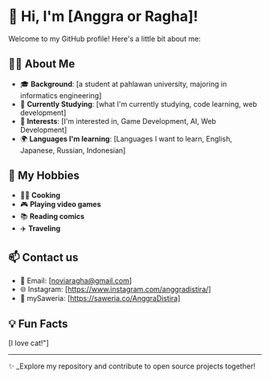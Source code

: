 # 👋 Hi, I'm [Anggra or Ragha]!

Welcome to my GitHub profile! Here's a little bit about me:

## 👩‍💻 About Me
- 🎓 **Background**: [a student at pahlawan university, majoring in informatics engineering]
- 🌱 **Currently Studying**: [what I'm currently studying, code learning, web development]
- 🚀 **Interests**: [I'm interested in, Game Development, AI, Web Development]
- 🌍 **Languages I'm learning**: [Languages I want to learn, English, Japanese, Russian, Indonesian]

## 🎨 My Hobbies
- 👨‍🍳 **Cooking**
- 🎮 **Playing video games**
- 📚 **Reading comics**
- ✈️ **Traveling**

## 📫 Contact us
- 📧 Email: [noviaragha@gmail.com]
- 🌐 Instagram: [https://www.instagram.com/anggradistira/]
- 💼 mySaweria: [https://saweria.co/AnggraDistira]

## 💡 Fun Facts
[I love cat!"]

---

✨ _Explore my repository and contribute to open source projects together!
